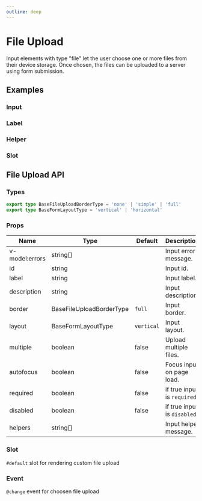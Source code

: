 ```yaml
---
outline: deep
---
```


<script setup lang="ts">
import FileUploadInput from './demo/file-upload/file-upload-input.vue'
import FileUploadLabel from './demo/file-upload/file-upload-label.vue'
import FileUploadHelper from './demo/file-upload/file-upload-helper.vue'
import FileUploadSlot from './demo/file-upload/file-upload-slot.vue'
</script>

# File Upload

Input elements with type "file" let the user choose one or more files from their device storage. Once chosen, the files can be uploaded to a server using form submission.

## Examples

### Input

<!--@include: ./demo/file-upload/file-upload-input.md-->

### Label

<!--@include: ./demo/file-upload/file-upload-label.md-->

### Helper

<!--@include: ./demo/file-upload/file-upload-helper.md-->

### Slot

<!--@include: ./demo/file-upload/file-upload-slot.md-->

## File Upload API

### Types

```ts
export type BaseFileUploadBorderType = 'none' | 'simple' | 'full'
export type BaseFormLayoutType = 'vertical' | 'horizontal'
```

### Props

| Name           | Type                     | Default    | Description                  |
|----------------|--------------------------|------------|------------------------------|
| v-model:errors | string[]                 |            | Input error message.         |
| id             | string                   |            | Input id.                    |
| label          | string                   |            | Input label.                 |
| description    | string                   |            | Input description.           |
| border         | BaseFileUploadBorderType | `full`     | Input border.                |
| layout         | BaseFormLayoutType       | `vertical` | Input layout.                |
| multiple       | boolean                  | false      | Upload multiple files.       |
| autofocus      | boolean                  | false      | Focus input on page load.    |
| required       | boolean                  | false      | if true input is `required`. |
| disabled       | boolean                  | false      | if true input is `disabled`. |
| helpers        | string[]                 |            | Input helper message.        |

### Slot

`#default` slot for rendering custom file upload

### Event

`@change` event for choosen file upload
